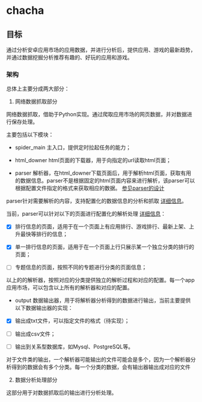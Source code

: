 # chacha

## 目标

通过分析安卓应用市场的应用数据，并进行分析后，提供应用、游戏的最新趋势，并通过数据挖掘分析推荐有趣的、好玩的应用和游戏。

### 架构

总体上主要分成两大部分：

1. 网络数据抓取部分

网络数据抓取，借助于Python实现。通过爬取应用市场的网页数据，并对数据进行保存处理。

主要包括以下模块：

- spider_main 主入口，提供定时拉起任务的能力；

- html_downer html页面的下载器，用于向指定的url读取html页面；

- parser 解析器，在html_downer下载页面后，用于解析html页面，获取有用的数据信息。parser不是根据固定的html页面内容来进行解析，该parser可以根据配置文件指定的格式来获取相应的数据。 [参见parser的设计](https://github.com/lottons/chacha/issues/1)

parser针对需要解析的内容，支持配置化的数据信息的分析和抓取 [详细信息](https://github.com/lottons/chacha/issues/1#issuecomment-520131133)。

当前，parser可以针对以下的页面进行配置化的解析处理 [详细信息](https://github.com/lottons/chacha/issues/1#issue-479244278)：

- [x] 排行信息的页面，适用于在一个页面上有应用排行、游戏排行、最新上架、上升最快等排行的信息；

- [x] 单一排行信息的页面，适用于在一个页面上行只展示某一个独立分类的排行的页面；

- [ ] 专题信息的页面，按照不同的专题进行分类的页面信息；

以上的的解析器，按照对应的分类提供独立的解析过程和对应的配置。每一个app应用市场，可以包含以上所有的解析器和对应的配置。

- output 数据输出器，用于将解析器分析得到的数据进行输出，当前主要提供以下数据输出器的实现：

- [x] 输出成txt文件，可以指定文件的格式（待实现）；

- [ ] 输出成csv文件；

- [ ] 输出到关系型数据库，如Mysql、PostgreSQL等。

对于文件类的输出，一个解析器可能输出的文件可能会是多个，因为一个解析器分析得到的数据会有多个分类。每一个分类的数据，会有输出器输出成对应的文件

2. 数据分析处理部分

这部分用于对数据抓取后的输出进行分析处理。
